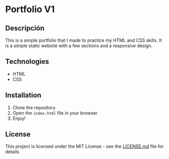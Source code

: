 # Portfolio V1

## Descripción
This is a simple portfolio that I made to practice my HTML and CSS skills. It is a simple static website with a few sections and a responsive design.

## Technologies
- HTML
- CSS

## Installation
1. Clone the repository
2. Open the `index.html` file in your browser
3. Enjoy!

## License
This project is licensed under the MIT License - see the [LICENSE.md](LICENSE.md) file for details